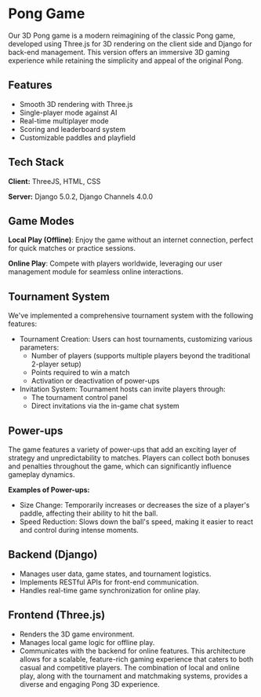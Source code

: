 
# Pong Game

Our 3D Pong game is a modern reimagining of the classic Pong game, developed using Three.js for 3D rendering on the client side and Django for back-end management. This version offers an immersive 3D gaming experience while retaining the simplicity and appeal of the original Pong.


## Features

- Smooth 3D rendering with Three.js
- Single-player mode against AI
- Real-time multiplayer mode
- Scoring and leaderboard system
- Customizable paddles and playfield
## Tech Stack

**Client:** ThreeJS, HTML, CSS

**Server:** Django 5.0.2, Django Channels 4.0.0


## Game Modes

**Local Play (Offline)**: Enjoy the game without an internet connection, perfect for quick matches or practice sessions.

**Online Play**: Compete with players worldwide, leveraging our user management module for seamless online interactions.
## Tournament System

We've implemented a comprehensive tournament system with the following features:
- Tournament Creation: Users can host tournaments, customizing various parameters:
    - Number of players (supports multiple players beyond the traditional 2-player setup)
    - Points required to win a match
    - Activation or deactivation of power-ups
- Invitation System: Tournament hosts can invite players through:
    - The tournament control panel
    - Direct invitations via the in-game chat system
## Power-ups

The game features a variety of power-ups that add an exciting layer of strategy and unpredictability to matches. Players can collect both bonuses and penalties throughout the game, which can significantly influence gameplay dynamics.

**Examples of Power-ups:**

- Size Change: Temporarily increases or decreases the size of a player's paddle, affecting their ability to hit the ball.
- Speed Reduction: Slows down the ball's speed, making it easier to react and control during intense moments.
## Backend (Django)

- Manages user data, game states, and tournament logistics.
- Implements RESTful APIs for front-end communication.
- Handles real-time game synchronization for online play.
## Frontend (Three.js)

- Renders the 3D game environment.
- Manages local game logic for offline play.
- Communicates with the backend for online features.
This architecture allows for a scalable, feature-rich gaming experience that caters to both casual and competitive players. The combination of local and online play, along with the tournament and matchmaking systems, provides a diverse and engaging Pong 3D experience.

